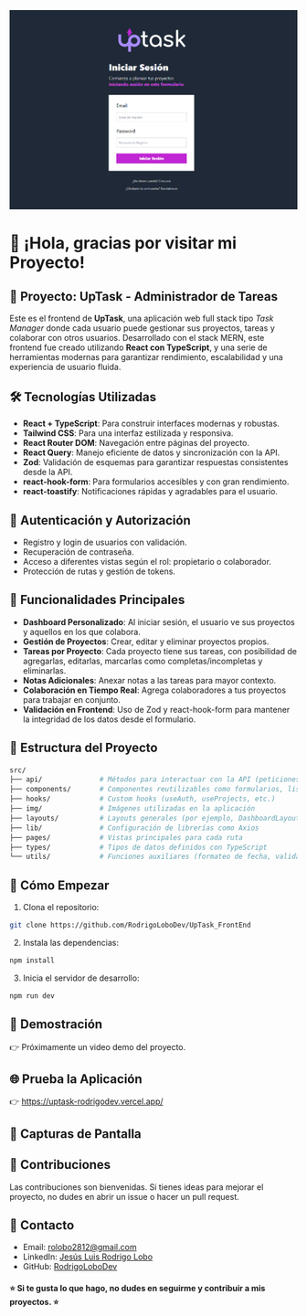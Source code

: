 <!-- Banner -->
![Banner](public/banner.png)

# 👋 ¡Hola, gracias por visitar mi Proyecto!

## 🚀 Proyecto: UpTask - Administrador de Tareas

Este es el frontend de **UpTask**, una aplicación web full stack tipo *Task Manager* donde cada usuario puede gestionar sus proyectos, tareas y colaborar con otros usuarios. Desarrollado con el stack MERN, este frontend fue creado utilizando **React con TypeScript**, y una serie de herramientas modernas para garantizar rendimiento, escalabilidad y una experiencia de usuario fluida.

## 🛠️ Tecnologías Utilizadas

- **React + TypeScript**: Para construir interfaces modernas y robustas.
- **Tailwind CSS**: Para una interfaz estilizada y responsiva.
- **React Router DOM**: Navegación entre páginas del proyecto.
- **React Query**: Manejo eficiente de datos y sincronización con la API.
- **Zod**: Validación de esquemas para garantizar respuestas consistentes desde la API.
- **react-hook-form**: Para formularios accesibles y con gran rendimiento.
- **react-toastify**: Notificaciones rápidas y agradables para el usuario.

## 🔐 Autenticación y Autorización

- Registro y login de usuarios con validación.
- Recuperación de contraseña.
- Acceso a diferentes vistas según el rol: propietario o colaborador.
- Protección de rutas y gestión de tokens.

## 📝 Funcionalidades Principales

- **Dashboard Personalizado**: Al iniciar sesión, el usuario ve sus proyectos y aquellos en los que colabora.
- **Gestión de Proyectos**: Crear, editar y eliminar proyectos propios.
- **Tareas por Proyecto**: Cada proyecto tiene sus tareas, con posibilidad de agregarlas, editarlas, marcarlas como completas/incompletas y eliminarlas.
- **Notas Adicionales**: Anexar notas a las tareas para mayor contexto.
- **Colaboración en Tiempo Real**: Agrega colaboradores a tus proyectos para trabajar en conjunto.
- **Validación en Frontend**: Uso de Zod y react-hook-form para mantener la integridad de los datos desde el formulario.

## 📂 Estructura del Proyecto

```bash
src/
├── api/              # Métodos para interactuar con la API (peticiones HTTP)
├── components/       # Componentes reutilizables como formularios, listas, modales
├── hooks/            # Custom hooks (useAuth, useProjects, etc.)
├── img/              # Imágenes utilizadas en la aplicación
├── layouts/          # Layouts generales (por ejemplo, DashboardLayout)
├── lib/              # Configuración de librerías como Axios
├── pages/            # Vistas principales para cada ruta
├── types/            # Tipos de datos definidos con TypeScript
└── utils/            # Funciones auxiliares (formateo de fecha, validaciones, etc.)
```

## 🚀 Cómo Empezar
1. Clona el repositorio:

```bash
git clone https://github.com/RodrigoLoboDev/UpTask_FrontEnd
```
2. Instala las dependencias:

```bash
npm install
```

3. Inicia el servidor de desarrollo:

```bash
npm run dev
```

## 🎥 Demostración
👉 Próximamente un video demo del proyecto.

## 🌐 Prueba la Aplicación
👉 https://uptask-rodrigodev.vercel.app/

## 📸 Capturas de Pantalla



## 🤝 Contribuciones
Las contribuciones son bienvenidas. Si tienes ideas para mejorar el proyecto, no dudes en abrir un issue o hacer un pull request.

## 📧 Contacto
- Email: rolobo2812@gmail.com
- LinkedIn: [Jesús Luis Rodrigo Lobo](https://www.linkedin.com/in/jes%C3%BAs-luis-rodrigo-lobo-6594a81b4/)
- GitHub: [RodrigoLoboDev](https://github.com/RodrigoLoboDev)

#### ⭐️ Si te gusta lo que hago, no dudes en seguirme y contribuir a mis proyectos. ⭐️
